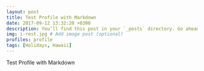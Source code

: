 ```yaml
---
layout: post
title: Test Profile with Markdown
date: 2017-09-12 13:32:20 +0300
description: You’ll find this post in your `_posts` directory. Go ahead and edit it and re-build the site to see your changes. # Add post description (optional)
img: i-rest.jpg # Add image post (optional)
profiles: profile
tags: [Holidays, Hawaii]
---
```

Test Profile with Markdown